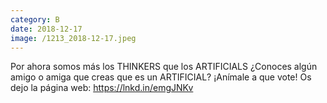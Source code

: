 ```yaml
--- 
category: B 
date: 2018-12-17 
image: /1213_2018-12-17.jpeg 
--- 
```


Por ahora somos más los THINKERS que los ARTIFICIALS ¿Conoces algún amigo o amiga que creas que es un ARTIFICIAL? ¡Anímale a que vote! Os dejo la página web: https://lnkd.in/emgJNKv